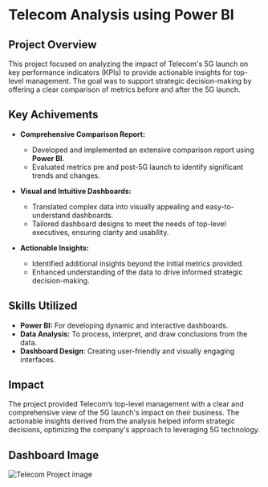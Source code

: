 # Telecom Analysis using Power BI

## Project Overview
This project focused on analyzing the impact of Telecom's 5G launch on key performance indicators (KPIs) to provide actionable insights for top-level management. The goal was to support strategic decision-making by offering a clear comparison of metrics before and after the 5G launch.

## Key Achivements

- **Comprehensive Comparison Report:**
  - Developed and implemented an extensive comparison report using **Power BI**.
  - Evaluated metrics pre and post-5G launch to identify significant trends and changes.

- **Visual and Intuitive Dashboards:**
  - Translated complex data into visually appealing and easy-to-understand dashboards.
  - Tailored dashboard designs to meet the needs of top-level executives, ensuring clarity and usability.

- **Actionable Insights:**
  - Identified additional insights beyond the initial metrics provided.
  - Enhanced understanding of the data to drive informed strategic decision-making.

## Skills Utilized

- **Power BI:** For developing dynamic and interactive dashboards.
- **Data Analysis:** To process, interpret, and draw conclusions from the data.
- **Dashboard Design**: Creating user-friendly and visually engaging interfaces.

## Impact
The project provided Telecom’s top-level management with a clear and comprehensive view of the 5G launch's impact on their business. The actionable insights derived from the analysis helped inform strategic decisions, optimizing the company's approach to leveraging 5G technology.

## Dashboard Image

![Telecom Project image](https://github.com/user-attachments/assets/da12ecbb-0170-4ab8-93b7-da7800446b53)

